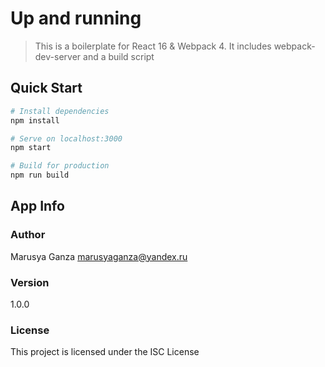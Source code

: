 # Up and running
> This is a boilerplate for React 16 & Webpack 4. It includes webpack-dev-server and a build script

## Quick Start

``` bash
# Install dependencies
npm install

# Serve on localhost:3000
npm start

# Build for production
npm run build
```

## App Info

### Author

Marusya Ganza
marusyaganza@yandex.ru

### Version

1.0.0

### License

This project is licensed under the ISC License
